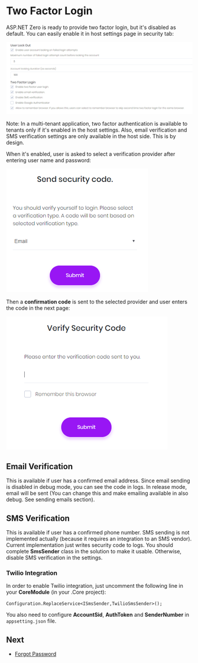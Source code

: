 # Two Factor Login

ASP.NET Zero is ready to provide two factor login, but it's disabled as default. You can easily enable it in host settings page in security tab:

<img src="images/lockout-two-factor-settings-1.png" class="img-thumbnail" />

Note: In a multi-tenant application, two factor authentication is available to tenants only if it's enabled in the host settings. Also, email verification and SMS verification settings are only available in the host side. This is by design.

When it's enabled, user is asked to select a verification provider after entering user name and password:

<img src="images/send-security-code-1.png" alt="Send security code" class="img-thumbnail" />

Then a **confirmation code** is sent to the selected provider and user enters the code in the next page:

<img src="images/verify-security-code-1.png" alt="Verify security code" class="img-thumbnail" />

## Email Verification

This is available if user has a confirmed email address. Since email sending is disabled in debug mode, you can see the code in logs. In release mode, email will be sent (You can change this and make emailing available in also debug. See sending emails section).

## SMS Verification

This is available if user has a confirmed phone number. SMS sending is not implemented actually (because it requires an integration to an SMS vendor). Current implementation just writes security code to logs. You should complete **SmsSender** class in the solution to make it usable. Otherwise, disable SMS verification in the settings.

### Twilio Integration

In order to enable Twilio integration, just uncomment the following line in your **CoreModule** (in your .Core project):

```
Configuration.ReplaceService<ISmsSender,TwilioSmsSender>();
```

You also need to configure **AccountSid**, **AuthToken** and **SenderNumber** in `appsetting.json` file.

## Next

* [Forgot Password](Features-Mvc-Core-Forgot-Password)